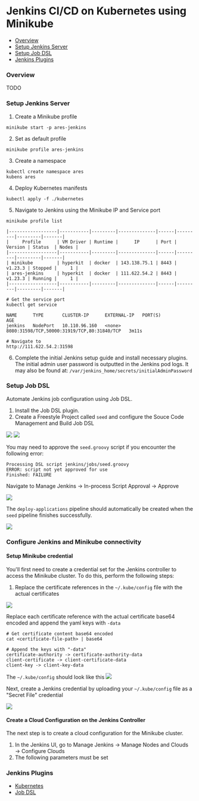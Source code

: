 # Jenkins CI/CD on Kubernetes using Minikube

* [Overview](#overview)
* [Setup Jenkins Server](#setup-jenkins-server)
* [Setup Job DSL](#setup-job-dsl)
* [Jenkins Plugins](#jenkins-plugins)

### Overview

TODO

### Setup Jenkins Server

1. Create a Minikube profile
```shell
minikube start -p ares-jenkins
```
2. Set as default profile
```shell
minikube profile ares-jenkins
```
3. Create a namespace 
```shell
kubectl create namespace ares
kubens ares
```
4. Deploy Kubernetes manifests
```shell
kubectl apply -f ./kubernetes
```
5. Navigate to Jenkins using the Minikube IP and Service port
```shell
minikube profile list

|------------------|-----------|---------|--------------|------|---------|---------|-------|
|     Profile      | VM Driver | Runtime |      IP      | Port | Version | Status  | Nodes |
|------------------|-----------|---------|--------------|------|---------|---------|-------|
| minikube         | hyperkit  | docker  | 143.138.75.1 | 8443 | v1.23.3 | Stopped |     1 |
| ares-jenkins     | hyperkit  | docker  | 111.622.54.2 | 8443 | v1.23.3 | Running |     1 |
|------------------|-----------|---------|--------------|------|---------|---------|-------|

# Get the service port
kubectl get service 

NAME      TYPE       CLUSTER-IP      EXTERNAL-IP   PORT(S)                                       AGE
jenkins   NodePort   10.110.96.160   <none>        8080:31598/TCP,50000:31919/TCP,80:31840/TCP   3m11s

# Navigate to 
http://111.622.54.2:31598
```
6. Complete the initial Jenkins setup guide and install necessary plugins.<br>
The initial admin user password is outputted in the Jenkins pod logs.
It may also be found at: `/var/jenkins_home/secrets/initialAdminPassword`

### Setup Job DSL
Automate Jenkins job configuration using Job DSL. 

1. Install the Job DSL plugin. 
2. Create a Freestyle Project called `seed` and configure the Souce Code Management and Build Job DSL

![](resources/jenkins-seed-scm.png)
![](resources/jenkins-seed-build.png)

You may need to approve the `seed.groovy` script if you encounter the following error:
```shell
Processing DSL script jenkins/jobs/seed.groovy
ERROR: script not yet approved for use
Finished: FAILURE
```
Navigate to Manage Jenkins → In-process Script Approval → Approve

![](resources/jenkins-seed-approve.png)

The `deploy-applications` pipeline should automatically be created when the `seed`
pipeline finishes successfully. 

![](resources/jenkins-seed-success.png)

### Configure Jenkins and Minikube connectivity

#### Setup Minikube credential
You'll first need to create a credential set for the Jenkins controller to access the Minikube 
cluster. To do this, perform the following steps: 

1. Replace the certificate references in the `~/.kube/config` file with the actual certificates

![](resources/kube-config-before.png)

Replace each certificate reference with the actual certificate base64 encoded and append 
the yaml keys with `-data`
```shell
# Get certificate content base64 encoded
cat <certificate-file-path> | base64

# Append the keys with "-data"
certificate-authority -> certificate-authority-data
client-certificate -> client-certificate-data
client-key -> client-key-data  
```

The `~/.kube/config` should look like this
![](resources/kube-config-after.png)

Next, create a Jenkins credential by uploading your `~/.kube/config` file as a "Secret File" credential

![](resources/jenkins-minikube-config.png)

#### Create a Cloud Configuration on the Jenkins Controller
The next step is to create a cloud configuration for the Minikube cluster. 

1. In the Jenkins UI, go to Manage Jenkins → Manage Nodes and Clouds → Configure Clouds
2. The following parameters must be set 


### Jenkins Plugins 

* [Kubernetes](https://plugins.jenkins.io/kubernetes/)
* [Job DSL](https://plugins.jenkins.io/job-dsl/)
